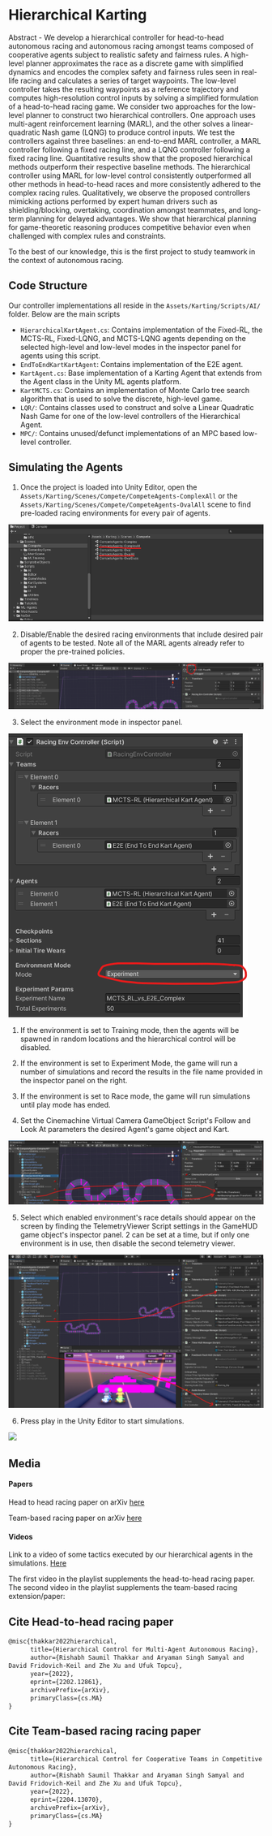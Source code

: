 # Hierarchical Karting
Abstract - We develop a hierarchical controller for head-to-head
autonomous racing and autonomous racing amongst teams composed of cooperative agents subject to realistic safety and fairness rules. 
A high-level planner approximates the race as a
discrete game with simplified dynamics and encodes the complex safety
and fairness rules seen in real-life racing and calculates a series of
target waypoints. The low-level controller takes the resulting waypoints
as a reference trajectory and computes high-resolution control inputs by
solving a simplified formulation of a head-to-head racing game. We
consider two approaches for the low-level planner to construct two
hierarchical controllers. One approach uses multi-agent reinforcement
learning (MARL), and the other solves a linear-quadratic Nash game
(LQNG) to produce control inputs. We test the controllers against three
baselines: an end-to-end MARL controller, a MARL controller following a
fixed racing line, and a LQNG controller following a fixed racing line.
Quantitative results show that the proposed hierarchical methods
outperform their respective baseline methods. The hierarchical
controller using MARL for low-level control consistently outperformed
all other methods in head-to-head races and more consistently adhered to
the complex racing rules. Qualitatively, we observe the proposed
controllers mimicking actions performed by expert human drivers such as
shielding/blocking, overtaking, coordination amongst teammates, and long-term planning for delayed
advantages. We show that hierarchical planning for game-theoretic
reasoning produces competitive behavior even when challenged with
complex rules and constraints.

To the best of our knowledge, this is the first project to study teamwork in the context of autonomous racing. 

## Code Structure

Our controller implementations all reside in the
`Assets/Karting/Scripts/AI/` folder. Below are the main scripts
- `HierarchicalKartAgent.cs`: Contains implementation of the Fixed-RL,
  the MCTS-RL, Fixed-LQNG, and MCTS-LQNG agents depending on the
  selected high-level and low-level modes in the inspector panel for
  agents using this script.
- `EndToEndKartKartAgent`: Contains implementation of the E2E agent.
- `KartAgent.cs`: Base implementation of a Karting Agent that extends
  from the Agent class in the Unity ML agents platform.
- `KartMCTS.cs`: Contains an implementation of Monte Carlo tree search
  algorithm that is used to solve the discrete, high-level game. 
- `LQR/`: Contains classes used to construct and solve a Linear
  Quadratic Nash Game for one of the low-level controllers of the
  Hierarchical Agent.
- `MPC/`: Contains unused/defunct implementations of an MPC based
  low-level controller.

## Simulating the Agents

1. Once the project is loaded into Unity Editor, open the
   `Assets/Karting/Scenes/Compete/CompeteAgents-ComplexAll` or the
   `Assets/Karting/Scenes/Compete/CompeteAgents-OvalAll` scene to find
   pre-loaded racing environments for every pair of agents.

![](./readme_images/SceneListing.png)

2. Disable/Enable the desired racing environments that include desired
   pair of agents to be tested. Note all of the MARL agents already
   refer to proper the pre-trained policies.

![](./readme_images/EnvEnable.png)

3. Select the environment mode in inspector panel. 
    
![](./readme_images/EnvModeSelect.png)

   1.  If the environment is set to Training mode, then the agents will
       be spawned in random locations and the hierarchical control will
       be disabled.
    
   2.  If the environment is set to Experiment Mode, the game will run a
       number of simulations and record the results in the file name
       provided in the inspector panel on the right.
    
   3.  If the environment is set to Race mode, the game will run
       simulations until play mode has ended.
     
4. Set the Cinemachine Virtual Camera GameObject Script's Follow and Look At parameters the desired Agent's game
   object and Kart.

![](./readme_images/CameraSetup.png)


5. Select which enabled environment's race details should appear on the
   screen by finding the TelemetryViewer Script settings in the GameHUD
   game object's inspector panel. 2 can be set at a time, but if only one environment is in use, then disable the second telemetry viewer.

![](./readme_images/TelemetryViewerSetup.png)

6. Press play in the Unity Editor to start simulations.

![](./readme_images/RunGame.gif)

## Media
#### Papers
Head to head racing paper on arXiv [here](https://arxiv.org/abs/2202.12861) 

Team-based racing paper on arXiv [here](https://arxiv.org/abs/2204.13070) 

#### Videos
Link to a video of some tactics executed by our hierarchical agents in
the simulations. [Here](https://www.youtube.com/playlist?list=PLEkfZ4KJSCcG4yGWD7K5ENGXW5nBPYiF1)

The first video in the playlist supplements the head-to-head racing paper. The second video in the playlist supplements the team-based racing extension/paper:


## Cite Head-to-head racing paper
```
@misc{thakkar2022hierarchical,
      title={Hierarchical Control for Multi-Agent Autonomous Racing}, 
      author={Rishabh Saumil Thakkar and Aryaman Singh Samyal and David Fridovich-Keil and Zhe Xu and Ufuk Topcu},
      year={2022},
      eprint={2202.12861},
      archivePrefix={arXiv},
      primaryClass={cs.MA}
}
```
## Cite Team-based racing racing paper
```
@misc{thakkar2022hierarchical,
      title={Hierarchical Control for Cooperative Teams in Competitive Autonomous Racing}, 
      author={Rishabh Saumil Thakkar and Aryaman Singh Samyal and David Fridovich-Keil and Zhe Xu and Ufuk Topcu},
      year={2022},
      eprint={2204.13070},
      archivePrefix={arXiv},
      primaryClass={cs.MA}
}
```

